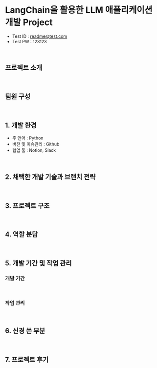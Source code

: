 # LangChain을 활용한 LLM 애플리케이션 개발 Project

- Test ID : readme@test.com
- Test PW : 123123

<br>

## 프로젝트 소개

<br>

## 팀원 구성

<div align="center">

</div>

<br>

## 1. 개발 환경

- 주 언어 : Python
- 버전 및 이슈관리 : Github
- 협업 툴 : Notion, Slack

<br>

## 2. 채택한 개발 기술과 브랜치 전략

<br>

## 3. 프로젝트 구조


<br>

## 4. 역할 분담


<br>

## 5. 개발 기간 및 작업 관리

### 개발 기간

<br>

### 작업 관리


<br>

## 6. 신경 쓴 부분

<br>

## 7. 프로젝트 후기

<br>

